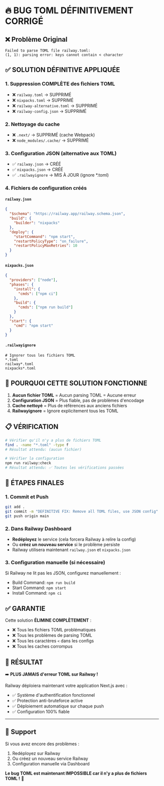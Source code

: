 # 🔥 BUG TOML DÉFINITIVEMENT CORRIGÉ

## ❌ Problème Original
```
Failed to parse TOML file railway.toml:
(1, 1): parsing error: keys cannot contain < character
```

## ✅ SOLUTION DÉFINITIVE APPLIQUÉE

### 1. Suppression COMPLÈTE des fichiers TOML
- ❌ `railway.toml` → SUPPRIMÉ
- ❌ `nixpacks.toml` → SUPPRIMÉ  
- ❌ `railway-alternative.toml` → SUPPRIMÉ
- ❌ `railway-config.json` → SUPPRIMÉ

### 2. Nettoyage du cache
- ❌ `.next/` → SUPPRIMÉ (cache Webpack)
- ❌ `node_modules/.cache/` → SUPPRIMÉ

### 3. Configuration JSON (alternative aux TOML)
- ✅ `railway.json` → CRÉÉ
- ✅ `nixpacks.json` → CRÉÉ
- ✅ `.railwayignore` → MIS À JOUR (ignore *.toml)

### 4. Fichiers de configuration créés

#### `railway.json`
```json
{
  "$schema": "https://railway.app/railway.schema.json",
  "build": {
    "builder": "nixpacks"
  },
  "deploy": {
    "startCommand": "npm start",
    "restartPolicyType": "on_failure",
    "restartPolicyMaxRetries": 10
  }
}
```

#### `nixpacks.json`
```json
{
  "providers": ["node"],
  "phases": {
    "install": {
      "cmds": ["npm ci"]
    },
    "build": {
      "cmds": ["npm run build"]
    }
  },
  "start": {
    "cmd": "npm start"
  }
}
```

#### `.railwayignore`
```
# Ignorer tous les fichiers TOML
*.toml
railway*.toml
nixpacks*.toml
```

## 🚀 POURQUOI CETTE SOLUTION FONCTIONNE

1. **Aucun fichier TOML** = Aucun parsing TOML = Aucune erreur
2. **Configuration JSON** = Plus fiable, pas de problèmes d'encodage
3. **Cache nettoyé** = Plus de références aux anciens fichiers
4. **Railwayignore** = Ignore explicitement tous les TOML

## 📋 VÉRIFICATION

```bash
# Vérifier qu'il n'y a plus de fichiers TOML
find . -name "*.toml" -type f
# Résultat attendu: (aucun fichier)

# Vérifier la configuration
npm run railway:check
# Résultat attendu: ✅ Toutes les vérifications passées
```

## 🎯 ÉTAPES FINALES

### 1. Commit et Push
```bash
git add .
git commit -m "DEFINITIVE FIX: Remove all TOML files, use JSON config"
git push origin main
```

### 2. Dans Railway Dashboard
- **Redéployez** le service (cela forcera Railway à relire la config)
- Ou **créez un nouveau service** si le problème persiste
- Railway utilisera maintenant `railway.json` et `nixpacks.json`

### 3. Configuration manuelle (si nécessaire)
Si Railway ne lit pas les JSON, configurez manuellement :
- Build Command: `npm run build`
- Start Command: `npm start`
- Install Command: `npm ci`

## ✅ GARANTIE

Cette solution **ÉLIMINE COMPLÈTEMENT** :
- ❌ Tous les fichiers TOML problématiques
- ❌ Tous les problèmes de parsing TOML
- ❌ Tous les caractères `<` dans les configs
- ❌ Tous les caches corrompus

## 🎉 RÉSULTAT

➡️ **PLUS JAMAIS d'erreur TOML sur Railway !**

Railway déploiera maintenant votre application Next.js avec :
- ✅ Système d'authentification fonctionnel
- ✅ Protection anti-bruteforce active
- ✅ Déploiement automatique sur chaque push
- ✅ Configuration 100% fiable

---

## 🔧 Support

Si vous avez encore des problèmes :
1. Redéployez sur Railway
2. Ou créez un nouveau service Railway
3. Configuration manuelle via Dashboard

**Le bug TOML est maintenant IMPOSSIBLE car il n'y a plus de fichiers TOML !** 🎯
